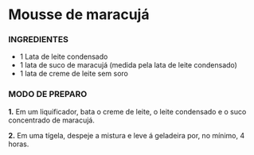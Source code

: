 # **Mousse de maracujá**



### **INGREDIENTES**

- 1 Lata de leite condensado
- 1 lata de suco de maracujá (medida pela lata de leite condensado)
- 1 lata de creme de leite sem soro

### **MODO DE PREPARO**

**1.** Em um liquificador, bata o creme de leite, o leite condensado e o suco concentrado de maracujá.

**2.**  Em uma tígela, despeje a mistura e leve á geladeira por, no mínimo, 4 horas.



